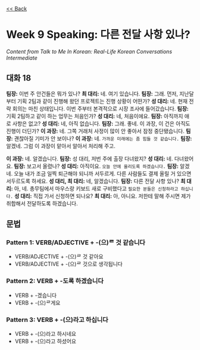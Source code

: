 [<< Back](index.md)

# Week 9 Speaking: 다른 전달 사항 있나?
*Content from Talk to Me In Korean: Real-Life Korean Conversations Intermediate*

## 대화 18
**팀장:** 이번 주 안건들은 뭐가 있나?
**최 대리:** 네. 여기 있습니다.
**팀장:** 그래. 먼저, 지난달부터 기획 2팀과 같이 진행해 왔던 프로젝트는 진행 상황이 어떤가?
**성 대리:** 네. 현재 전략 회의는 마친 상태입니다. 이번 주부터 본격적으로 시장 조사에 들어갔습니다.
**팀장:** 기획 2팀하고 같이 하는 업무는 처음인가?
**성 대리:** 네, 처음이에요.
**팀장:** 아직까지 애로 사항은 없고?
**성 대리:** 네, 아직 없습니다.
**팀장:** 그래. 좋네. 이 과장, 이 건은 아직도 진행이 더딘가?
**이 과장:** 네. 그쪽 거래처 사정이 많이 안 좋아서 잠정 중단됐습니다.
**팀장:** 괜찮아질 기미가 안 보이나?
**이 과장:** 네. `가까운 미래에는 좀 힘들 것 같습니다.`
**팀장:** 알겠네. 그럼 이 과장이 맡아서 알아서 처리해 주고.

**이 과장:** 네. 알겠습니다.
**팀장:** 성 대리, 저번 주에 출장 다녀왔지?
**성 대리:** 네. 다녀왔어요.
**팀장:** 보고서 올렸나?
**성 대리:** 아직이요. `오늘 안에 올리도록 하겠습니다.`
**팀장:** 알겠네. 오늘 내가 조금 일찍 퇴근해야 되니까 서두르게. 다른 사람들도 결제 올릴 거 있으면 서두르도록 하세요.
**성 대리, 최 대리:** 네, 알겠습니다.
**팀장:** 다른 전달 사항 있나?
**최 대리:** 아, 네. 총무팀에서 마우스랑 키보드 새로 구비했다고 `필요한 분들은 신청하라고 하십니다.`
**성 대리:** 직접 가서 신청하면 되나요?
**최 대리:** 아, 아니요. 저한테 말해 주시면 제가 취합해서 전달하도록 하겠습니다.


## 문법
### Pattern 1: VERB/ADJECTIVE + -(으)ᄅ 것 같습니다
- VERB/ADJECTIVE + -(으)ᄅ 것 같아요
- VERB/ADJECTIVE + -(으)ᄅ 것으로 생각됩니다

### Pattern 2: VERB + -도록 하겠습니다
- VERB + -겠습니다
- VERB + -(으)ᄅ게요

### Pattern 3: VERB + -(으)라고 하십니다
- VERB + -(으)라고 하시네요
- VERB + -(으)라고 하셨어요
